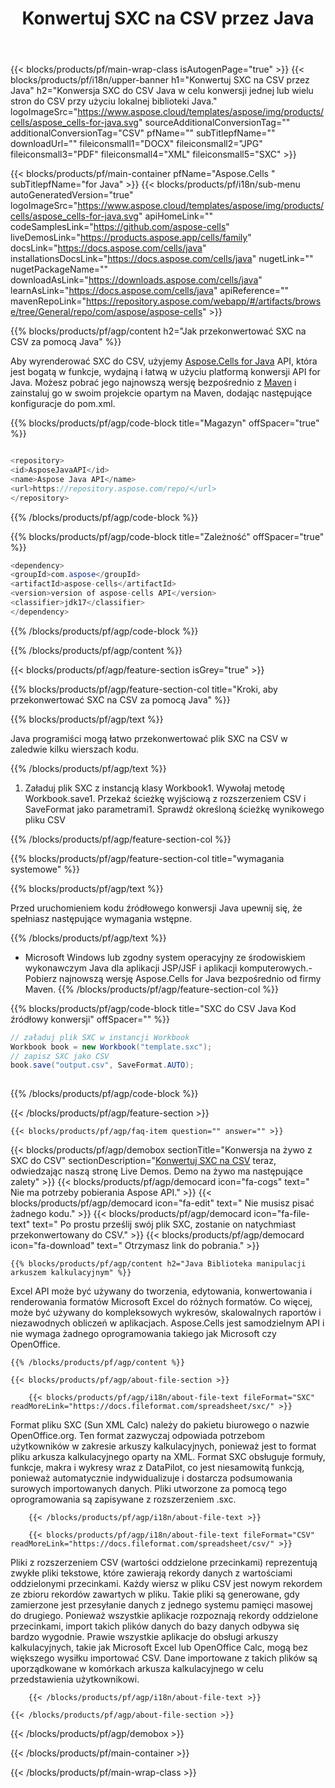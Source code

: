 ﻿---
title: Konwertuj SXC na CSV przez Java 
url: /pl/java/conversion/sxc-to-csv/ 
description: Przykładowy kod konwersji Java dla formatu SXC do pliku CSV. Programiści mogą użyć tego przykładowego kodu, aby wyeksportować arkusze kalkulacyjne Excel i OpenOffice do CSV w dowolnej aplikacji internetowej lub desktopowej Java.
---
{{< blocks/products/pf/main-wrap-class isAutogenPage="true" >}}
{{< blocks/products/pf/i18n/upper-banner h1="Konwertuj SXC na CSV przez Java" h2="Konwersja SXC do CSV Java w celu konwersji jednej lub wielu stron do CSV przy użyciu lokalnej biblioteki Java." logoImageSrc="https://www.aspose.cloud/templates/aspose/img/products/cells/aspose_cells-for-java.svg" sourceAdditionalConversionTag="" additionalConversionTag="CSV" pfName="" subTitlepfName="" downloadUrl="" fileiconsmall1="DOCX" fileiconsmall2="JPG" fileiconsmall3="PDF" fileiconsmall4="XML" fileiconsmall5="SXC" >}}

{{< blocks/products/pf/main-container pfName="Aspose.Cells " subTitlepfName="for Java" >}}
{{< blocks/products/pf/i18n/sub-menu autoGeneratedVersion="true" logoImageSrc="https://www.aspose.cloud/templates/aspose/img/products/cells/aspose_cells-for-java.svg" apiHomeLink="" codeSamplesLink="https://github.com/aspose-cells" liveDemosLink="https://products.aspose.app/cells/family" docsLink="https://docs.aspose.com/cells/java" installationsDocsLink="https://docs.aspose.com/cells/java" nugetLink="" nugetPackageName="" downloadAsLink="https://downloads.aspose.com/cells/java" learnAsLink="https://docs.aspose.com/cells/java" apiReference="" mavenRepoLink="https://repository.aspose.com/webapp/#/artifacts/browse/tree/General/repo/com/aspose/aspose-cells" >}}

{{% blocks/products/pf/agp/content h2="Jak przekonwertować SXC na CSV za pomocą Java" %}}

 Aby wyrenderować SXC do CSV, użyjemy
 [Aspose.Cells for Java](https://products.aspose.com/cells/java) 
 API, która jest bogatą w funkcje, wydajną i łatwą w użyciu platformą konwersji API for Java. Możesz pobrać jego najnowszą wersję bezpośrednio z
 [Maven](https://repository.aspose.com/webapp/#/artifacts/browse/tree/General/repo/com/aspose/aspose-cells) 
 i zainstaluj go w swoim projekcie opartym na Maven, dodając następujące konfiguracje do pom.xml.

{{% blocks/products/pf/agp/code-block title="Magazyn" offSpacer="true" %}}

```cs

<repository>
<id>AsposeJavaAPI</id>
<name>Aspose Java API</name>
<url>https://repository.aspose.com/repo/</url>
</repository>


```

{{% /blocks/products/pf/agp/code-block %}}

{{% blocks/products/pf/agp/code-block title="Zależność" offSpacer="true" %}}

```cs
<dependency>
<groupId>com.aspose</groupId>
<artifactId>aspose-cells</artifactId>
<version>version of aspose-cells API</version>
<classifier>jdk17</classifier>
</dependency>


```

{{% /blocks/products/pf/agp/code-block %}}

{{% /blocks/products/pf/agp/content %}}

{{< blocks/products/pf/agp/feature-section isGrey="true" >}}

{{% blocks/products/pf/agp/feature-section-col title="Kroki, aby przekonwertować SXC na CSV za pomocą Java" %}}

{{% blocks/products/pf/agp/text %}}

 Java programiści mogą łatwo przekonwertować plik SXC na CSV w zaledwie kilku wierszach kodu.

{{% /blocks/products/pf/agp/text %}}

1. Załaduj plik SXC z instancją klasy Workbook1. Wywołaj metodę Workbook.save1. Przekaż ścieżkę wyjściową z rozszerzeniem CSV i SaveFormat jako parametrami1. Sprawdź określoną ścieżkę wynikowego pliku CSV

{{% /blocks/products/pf/agp/feature-section-col %}}

{{% blocks/products/pf/agp/feature-section-col title="wymagania systemowe" %}}

{{% blocks/products/pf/agp/text %}}

 Przed uruchomieniem kodu źródłowego konwersji Java upewnij się, że spełniasz następujące wymagania wstępne.

{{% /blocks/products/pf/agp/text %}}

- Microsoft Windows lub zgodny system operacyjny ze środowiskiem wykonawczym Java dla aplikacji JSP/JSF i aplikacji komputerowych.- Pobierz najnowszą wersję Aspose.Cells for Java bezpośrednio od firmy Maven.
{{% /blocks/products/pf/agp/feature-section-col %}}

{{% blocks/products/pf/agp/code-block title="SXC do CSV Java Kod źródłowy konwersji" offSpacer="" %}}

```cs
// załaduj plik SXC w instancji Workbook
Workbook book = new Workbook("template.sxc");
// zapisz SXC jako CSV
book.save("output.csv", SaveFormat.AUTO);   
   


```

{{% /blocks/products/pf/agp/code-block %}}

{{< /blocks/products/pf/agp/feature-section >}}

    {{< blocks/products/pf/agp/faq-item question="" answer="" >}}
 

<!-- aboutfile Starts -->

{{< blocks/products/pf/agp/demobox sectionTitle="Konwersja na żywo z SXC do CSV" sectionDescription="[Konwertuj SXC na CSV](https://products.aspose.app/cells/conversion/sxc-to-csv) teraz, odwiedzając naszą stronę Live Demos. Demo na żywo ma następujące zalety" >}}
        {{< blocks/products/pf/agp/democard icon="fa-cogs" text=" Nie ma potrzeby pobierania Aspose API." >}}
        {{< blocks/products/pf/agp/democard icon="fa-edit" text=" Nie musisz pisać żadnego kodu." >}}
        {{< blocks/products/pf/agp/democard icon="fa-file-text" text=" Po prostu prześlij swój plik SXC, zostanie on natychmiast przekonwertowany do CSV." >}}
        {{< blocks/products/pf/agp/democard icon="fa-download" text=" Otrzymasz link do pobrania." >}}

    {{% blocks/products/pf/agp/content h2="Java Biblioteka manipulacji arkuszem kalkulacyjnym" %}}

 Excel API może być używany do tworzenia, edytowania, konwertowania i renderowania formatów Microsoft Excel do różnych formatów. Co więcej, może być używany do kompleksowych wykresów, skalowalnych raportów i niezawodnych obliczeń w aplikacjach. Aspose.Cells jest samodzielnym API i nie wymaga żadnego oprogramowania takiego jak Microsoft czy OpenOffice.  



    {{% /blocks/products/pf/agp/content %}}

    {{< blocks/products/pf/agp/about-file-section >}}

        {{< blocks/products/pf/agp/i18n/about-file-text fileFormat="SXC" readMoreLink="https://docs.fileformat.com/spreadsheet/sxc/" >}}

Format pliku SXC (Sun XML Calc) należy do pakietu biurowego o nazwie OpenOffice.org. Ten format zazwyczaj odpowiada potrzebom użytkowników w zakresie arkuszy kalkulacyjnych, ponieważ jest to format pliku arkusza kalkulacyjnego oparty na XML. Format SXC obsługuje formuły, funkcje, makra i wykresy wraz z DataPilot, co jest niesamowitą funkcją, ponieważ automatycznie indywidualizuje i dostarcza podsumowania surowych importowanych danych. Pliki utworzone za pomocą tego oprogramowania są zapisywane z rozszerzeniem .sxc.

        {{< /blocks/products/pf/agp/i18n/about-file-text >}}

        {{< blocks/products/pf/agp/i18n/about-file-text fileFormat="CSV" readMoreLink="https://docs.fileformat.com/spreadsheet/csv/" >}}

Pliki z rozszerzeniem CSV (wartości oddzielone przecinkami) reprezentują zwykłe pliki tekstowe, które zawierają rekordy danych z wartościami oddzielonymi przecinkami. Każdy wiersz w pliku CSV jest nowym rekordem ze zbioru rekordów zawartych w pliku. Takie pliki są generowane, gdy zamierzone jest przesyłanie danych z jednego systemu pamięci masowej do drugiego. Ponieważ wszystkie aplikacje rozpoznają rekordy oddzielone przecinkami, import takich plików danych do bazy danych odbywa się bardzo wygodnie. Prawie wszystkie aplikacje do obsługi arkuszy kalkulacyjnych, takie jak Microsoft Excel lub OpenOffice Calc, mogą bez większego wysiłku importować CSV. Dane importowane z takich plików są uporządkowane w komórkach arkusza kalkulacyjnego w celu przedstawienia użytkownikowi.

        {{< /blocks/products/pf/agp/i18n/about-file-text >}}

    {{< /blocks/products/pf/agp/about-file-section >}}

{{< /blocks/products/pf/agp/demobox >}}

<!-- aboutfile Ends -->



{{< /blocks/products/pf/main-container >}}
    
{{< /blocks/products/pf/main-wrap-class >}}